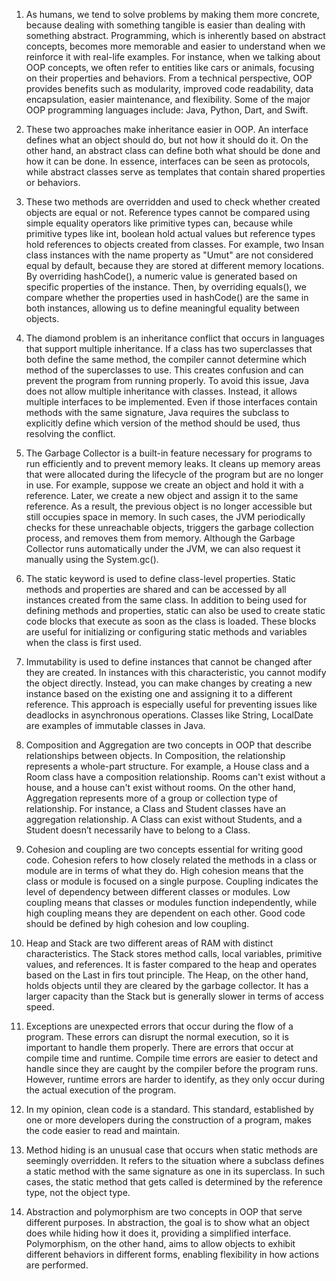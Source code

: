1. As humans, we tend to solve problems by making them more concrete, because dealing with something tangible 
is easier than dealing with something abstract. Programming, which is inherently based on abstract concepts, 
becomes more memorable and easier to understand when we reinforce it with real-life examples. 
For instance, when we talking about OOP concepts, we often refer to entities like cars or animals, focusing on their properties and behaviors.
From a technical perspective, OOP provides benefits such as modularity, improved code readability, data encapsulation, easier maintenance, and flexibility.
Some of the major OOP programming languages include: Java, Python, Dart, and Swift.

2. These two approaches make inheritance easier in OOP. An interface defines what an object should do, but not how it should do it. 
On the other hand, an abstract class can define both what should be done and how it can be done.
In essence, interfaces can be seen as protocols, while abstract classes serve as templates that contain shared properties or behaviors.

3. These two methods are overridden and used to check whether created objects are equal or not. 
Reference types cannot be compared using simple equality operators like primitive types can, 
because while primitive types like int, boolean hold actual values but reference types hold references to objects created from classes.
For example, two Insan class instances with the name property as "Umut" are not considered equal by default, 
because they are stored at different memory locations.
By overriding hashCode(), a numeric value is generated based on specific properties of the instance. 
Then, by overriding equals(), we compare whether the properties used in hashCode() are the same in both instances, 
allowing us to define meaningful equality between objects.

4. The diamond problem is an inheritance conflict that occurs in languages that support multiple inheritance. 
If a class has two superclasses that both define the same method, the compiler cannot determine which method of the superclasses to use. 
This creates confusion and can prevent the program from running properly.
To avoid this issue, Java does not allow multiple inheritance with classes. 
Instead, it allows multiple interfaces to be implemented. Even if those interfaces contain methods with the same signature, 
Java requires the subclass to explicitly define which version of the method should be used, thus resolving the conflict.

5. The Garbage Collector is a built-in feature necessary for programs to run efficiently and to prevent memory leaks. 
It cleans up memory areas that were allocated during the lifecycle of the program but are no longer in use.
For example, suppose we create an object and hold it with a reference. 
Later, we create a new object and assign it to the same reference. 
As a result, the previous object is no longer accessible but still occupies space in memory. 
In such cases, the JVM periodically checks for these unreachable objects, triggers the garbage collection process, and removes them from memory.
Although the Garbage Collector runs automatically under the JVM, we can also request it manually using the System.gc().

6. The static keyword is used to define class-level properties. Static methods and properties are shared and can be accessed 
by all instances created from the same class. In addition to being used for defining methods and properties, static can also be used
to create static code blocks that execute as soon as the class is loaded. 
These blocks are useful for initializing or configuring static methods and variables when the class is first used.

7. Immutability is used to define instances that cannot be changed after they are created. 
In instances with this characteristic, you cannot modify the object directly.
Instead, you can make changes by creating a new instance based on the existing one and assigning it to a different reference.
This approach is especially useful for preventing issues like deadlocks in asynchronous operations.
Classes like String, LocalDate are examples of immutable classes in Java.

8. Composition and Aggregation are two concepts in OOP that describe relationships between objects.
In Composition, the relationship represents a whole-part structure. For example, a House class and a Room class have a composition relationship. Rooms can't exist without a house, and a house can't exist without rooms.
On the other hand, Aggregation represents more of a group or collection type of relationship. For instance, a Class and Student classes have an aggregation relationship. A Class can exist without Students, and a Student doesn’t necessarily have to belong to a Class.

9. Cohesion and coupling are two concepts essential for writing good code. 
Cohesion refers to how closely related the methods in a class or module are in terms of what they do. 
High cohesion means that the class or module is focused on a single purpose. 
Coupling indicates the level of dependency between different classes or modules. 
Low coupling means that classes or modules function independently, while high coupling means they are dependent on each other. 
Good code should be defined by high cohesion and low coupling.

10. Heap and Stack are two different areas of RAM with distinct characteristics. The Stack stores method calls, local variables, 
primitive values, and references. It is faster compared to the heap and operates based on the Last in firs tout principle.
The Heap, on the other hand, holds objects until they are cleared by the garbage collector. It has a larger capacity than the Stack but is generally slower in terms of access speed.

11. Exceptions are unexpected errors that occur during the flow of a program. 
These errors can disrupt the normal execution, so it is important to handle them properly.
There are errors that occur at compile time and runtime. Compile time errors are easier to detect and handle since they are caught by the compiler before the program runs. 
However, runtime errors are harder to identify, as they only occur during the actual execution of the program.

12. In my opinion, clean code is a standard. This standard, established by one or more developers during the construction of a program, makes the code easier to read and maintain.

13. Method hiding is an unusual case that occurs when static methods are seemingly overridden. 
It refers to the situation where a subclass defines a static method with the same signature as one in its superclass.
In such cases, the static method that gets called is determined by the reference type, not the object type.

14. Abstraction and polymorphism are two concepts in OOP that serve different purposes.
In abstraction, the goal is to show what an object does while hiding how it does it, providing a simplified interface.
Polymorphism, on the other hand, aims to allow objects to exhibit different behaviors in different forms, enabling flexibility in how actions are performed.